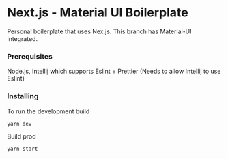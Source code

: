 # Next.js - Material UI Boilerplate 

Personal boilerplate that uses Nex.js. This branch has Material-UI integrated.

### Prerequisites

Node.js, Intellij which supports Eslint + Prettier (Needs to allow Intellij to use Eslint)

### Installing

To run the development build

```
yarn dev
```

Build prod

```
yarn start
```
